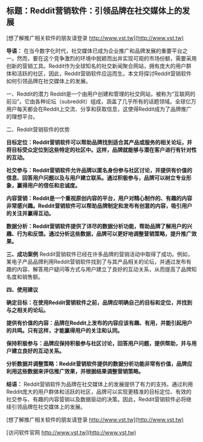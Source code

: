 ## **标题：Reddit营销软件：引领品牌在社交媒体上的发展**

[想了解推广相关软件的朋友请登录 http://www.vst.tw](http://www.vst.tw)

**导语：**
在当今数字化时代，社交媒体已成为企业推广和品牌发展的重要平台之一。然而，要在这个竞争激烈的环境中脱颖而出并实现可观的市场份额，需要采用创新的营销工具。Reddit作为全球知名的社交新闻聚合网站，拥有庞大的用户群体和活跃的社区，因此，Reddit营销软件应运而生。本文将探讨Reddit营销软件如何引领品牌在社交媒体上的发展。

一、Reddit的潜力
Reddit是一个由用户创建和管理的社交网站，被称为“互联网的前沿”。它由各种论坛（subreddit）组成，涵盖了几乎所有的话题领域。全球亿万用户每天都会在Reddit上交流、分享和获取信息，这使得Reddit成为了品牌推广的理想平台。

二、Reddit营销软件的优势

**目标定位：Reddit营销软件可以帮助品牌找到适合其产品或服务的相关论坛，并将目标受众定位到这些特定的社区中。这样，品牌就能够与潜在客户进行有针对性的互动。**

**社交参与：Reddit营销软件允许品牌以匿名身份参与社区讨论，并提供有价值的信息、回答用户问题以及与用户建立联系。通过积极参与，品牌可以树立专业形象，赢得用户的信任和忠诚度。**

**内容营销：Reddit是一个重视原创内容的平台，用户对精心制作的、有趣的内容非常感兴趣。Reddit营销软件可以帮助品牌制定和发布有创意的内容，吸引用户的关注并赢得互动。**

**数据分析：Reddit营销软件提供了详尽的数据分析功能，帮助品牌了解用户的兴趣、行为和反馈。通过分析这些数据，品牌可以更好地调整营销策略，提升推广效果。**

**三、成功案例**
Reddit营销软件已经在许多品牌的营销活动中取得了成功。例如，某电子产品品牌利用Reddit营销软件找到了与其产品相关的论坛，并通过发布有趣的内容、解答用户疑问等方式与用户建立了良好的互动关系，从而提高了品牌知名度和销售额。

**四、使用建议**

**确定目标：在使用Reddit营销软件之前，品牌应明确自己的目标和定位，并找到与之相关的论坛。**

**提供有价值的内容：品牌在Reddit上发布的内容应该有趣、有用，并能引起用户的共鸣。只有这样，才能赢得用户的关注和认同。**

**保持积极参与：品牌应保持积极参与社区讨论，回答用户问题，提供帮助，并与用户建立良好的互动关系。**

**分析数据并调整策略：Reddit营销软件提供的数据分析功能非常有价值，品牌应利用这些数据来评估推广效果，并根据结果调整营销策略。**

**结语：**
Reddit营销软件为品牌在社交媒体上的发展提供了有力的支持。通过利用Reddit庞大的用户群体和活跃的社区，品牌可以实现更精准的目标定位、有效的社交参与、有趣的内容营销以及数据驱动的决策。因此，Reddit营销软件必将继续引领品牌在社交媒体上的发展。

[想了解推广相关软件的朋友请登录 http://www.vst.tw](http://www.vst.tw)


[访问软件官网 http://www.vst.tw](http://www.vst.tw)
